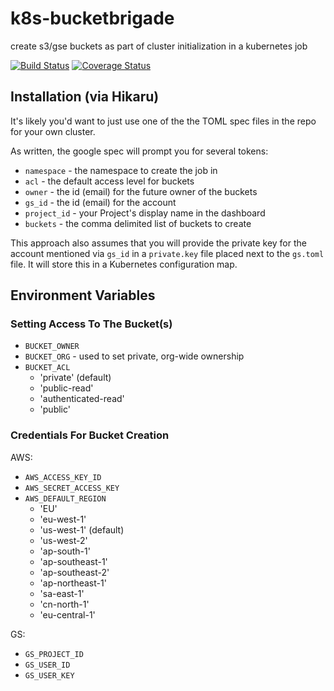 # k8s-bucketbrigade

create s3/gse buckets as part of cluster initialization in a kubernetes job

[![Build Status][travis-image]][travis-url]
[![Coverage Status][coveralls-image]][coveralls-url]

## Installation (via Hikaru)

It's likely you'd want to just use one of the the TOML spec files in the repo for your own cluster.

As written, the google spec will prompt you for several tokens:

 * `namespace` - the namespace to create the job in
 * `acl` - the default access level for buckets
 * `owner` - the id (email) for the future owner of the buckets
 * `gs_id` - the id (email) for the account
 * `project_id` - your Project's display name in the dashboard
 * `buckets` - the comma delimited list of buckets to create

This approach also assumes that you will provide the private key for the account mentioned via `gs_id` in a `private.key` file placed next to the `gs.toml` file. It will store this in a Kubernetes configuration map.

## Environment Variables

### Setting Access To The Bucket(s)

 * `BUCKET_OWNER`
 * `BUCKET_ORG` - used to set private, org-wide ownership
 * `BUCKET_ACL`
    * 'private' (default)
    * 'public-read'
    * 'authenticated-read'
    * 'public'

### Credentials For Bucket Creation

AWS:

 * `AWS_ACCESS_KEY_ID`
 * `AWS_SECRET_ACCESS_KEY`
 * `AWS_DEFAULT_REGION`
    * 'EU'
    * 'eu-west-1'
    * 'us-west-1' (default)
    * 'us-west-2'
    * 'ap-south-1'
    * 'ap-southeast-1'
    * 'ap-southeast-2'
    * 'ap-northeast-1'
    * 'sa-east-1' 
    * 'cn-north-1'
    * 'eu-central-1'

GS:

 * `GS_PROJECT_ID`
 * `GS_USER_ID`
 * `GS_USER_KEY`

[travis-url]: https://travis-ci.org/npm/mcgonagall
[travis-image]: https://travis-ci.org/npm-wharf/k8s-bucketbrigade.svg?branch=master
[coveralls-url]: https://coveralls.io/github/npm-wharf/k8s-bucketbrigade?branch=master
[coveralls-image]: https://coveralls.io/repos/github/npm-wharf/k8s-bucketbrigade/badge.svg?branch=master
